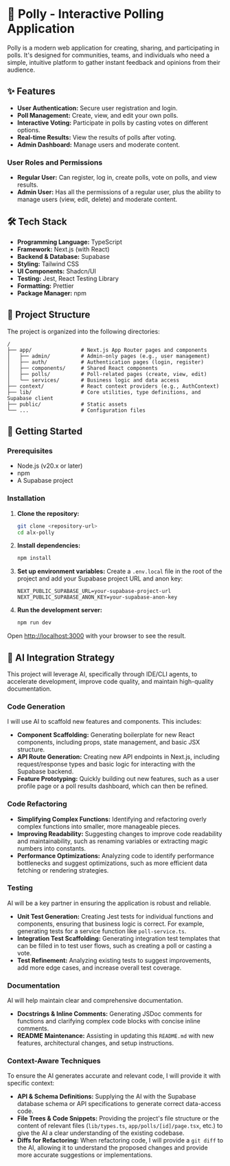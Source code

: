 # 🔖 Polly - Interactive Polling Application

Polly is a modern web application for creating, sharing, and participating in polls. It's designed for communities, teams, and individuals who need a simple, intuitive platform to gather instant feedback and opinions from their audience.

## ✨ Features

- **User Authentication:** Secure user registration and login.
- **Poll Management:** Create, view, and edit your own polls.
- **Interactive Voting:** Participate in polls by casting votes on different options.
- **Real-time Results:** View the results of polls after voting.
- **Admin Dashboard:** Manage users and moderate content.

### User Roles and Permissions

- **Regular User:** Can register, log in, create polls, vote on polls, and view results.
- **Admin User:** Has all the permissions of a regular user, plus the ability to manage users (view, edit, delete) and moderate content.

## 🛠️ Tech Stack

- **Programming Language:** TypeScript
- **Framework:** Next.js (with React)
- **Backend & Database:** Supabase
- **Styling:** Tailwind CSS
- **UI Components:** Shadcn/UI
- **Testing:** Jest, React Testing Library
- **Formatting:** Prettier
- **Package Manager:** npm

## 📂 Project Structure

The project is organized into the following directories:

```
/
├── app/                # Next.js App Router pages and components
│   ├── admin/          # Admin-only pages (e.g., user management)
│   ├── auth/           # Authentication pages (login, register)
│   ├── components/     # Shared React components
│   ├── polls/          # Poll-related pages (create, view, edit)
│   └── services/       # Business logic and data access
├── context/            # React context providers (e.g., AuthContext)
├── lib/                # Core utilities, type definitions, and Supabase client
├── public/             # Static assets
└── ...                 # Configuration files
```

## 🚀 Getting Started

### Prerequisites

- Node.js (v20.x or later)
- npm
- A Supabase project

### Installation

1.  **Clone the repository:**
    ```bash
    git clone <repository-url>
    cd alx-polly
    ```

2.  **Install dependencies:**
    ```bash
    npm install
    ```

3.  **Set up environment variables:**
    Create a `.env.local` file in the root of the project and add your Supabase project URL and anon key:
    ```
    NEXT_PUBLIC_SUPABASE_URL=your-supabase-project-url
    NEXT_PUBLIC_SUPABASE_ANON_KEY=your-supabase-anon-key
    ```

4.  **Run the development server:**
    ```bash
    npm run dev
    ```

Open [http://localhost:3000](http://localhost:3000) with your browser to see the result.

## 🧠 AI Integration Strategy

This project will leverage AI, specifically through IDE/CLI agents, to accelerate development, improve code quality, and maintain high-quality documentation.

### Code Generation

I will use AI to scaffold new features and components. This includes:
- **Component Scaffolding:** Generating boilerplate for new React components, including props, state management, and basic JSX structure.
- **API Route Generation:** Creating new API endpoints in Next.js, including request/response types and basic logic for interacting with the Supabase backend.
- **Feature Prototyping:** Quickly building out new features, such as a user profile page or a poll results dashboard, which can then be refined.

### Code Refactoring

- **Simplifying Complex Functions:** Identifying and refactoring overly complex functions into smaller, more manageable pieces.
- **Improving Readability:** Suggesting changes to improve code readability and maintainability, such as renaming variables or extracting magic numbers into constants.
- **Performance Optimizations:** Analyzing code to identify performance bottlenecks and suggest optimizations, such as more efficient data fetching or rendering strategies.

### Testing

AI will be a key partner in ensuring the application is robust and reliable.
- **Unit Test Generation:** Creating Jest tests for individual functions and components, ensuring that business logic is correct. For example, generating tests for a service function like `poll-service.ts`.
- **Integration Test Scaffolding:** Generating integration test templates that can be filled in to test user flows, such as creating a poll or casting a vote.
- **Test Refinement:** Analyzing existing tests to suggest improvements, add more edge cases, and increase overall test coverage.

### Documentation

AI will help maintain clear and comprehensive documentation.
- **Docstrings & Inline Comments:** Generating JSDoc comments for functions and clarifying complex code blocks with concise inline comments.
- **README Maintenance:** Assisting in updating this `README.md` with new features, architectural changes, and setup instructions.

### Context-Aware Techniques

To ensure the AI generates accurate and relevant code, I will provide it with specific context:
- **API & Schema Definitions:** Supplying the AI with the Supabase database schema or API specifications to generate correct data-access code.
- **File Trees & Code Snippets:** Providing the project's file structure or the content of relevant files (`lib/types.ts`, `app/polls/[id]/page.tsx`, etc.) to give the AI a clear understanding of the existing codebase.
- **Diffs for Refactoring:** When refactoring code, I will provide a `git diff` to the AI, allowing it to understand the proposed changes and provide more accurate suggestions or implementations.
